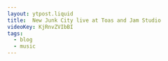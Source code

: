 ```yaml
---
layout: ytpost.liquid
title:  New Junk City live at Toas and Jam Studio
videoKey: KjRnvZVIbBI
tags:
  - blog
  - music
---
```

